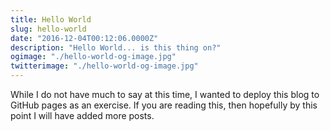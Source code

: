 ```yaml
---
title: Hello World
slug: hello-world
date: "2016-12-04T00:12:06.0000Z"
description: "Hello World... is this thing on?"
ogimage: "./hello-world-og-image.jpg"
twitterimage: "./hello-world-og-image.jpg"
---
```


While I do not have much to say at this time, I wanted to deploy this blog to GitHub pages as an exercise. If you are reading this, then hopefully by this point I will have added more posts.
